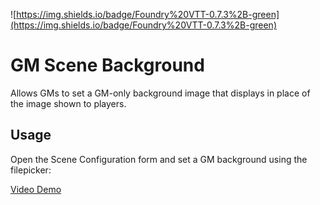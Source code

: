 ![https://img.shields.io/badge/Foundry%20VTT-0.7.3%2B-green](https://img.shields.io/badge/Foundry%20VTT-0.7.3%2B-green)

# GM Scene Background

Allows GMs to set a GM-only background image that displays in place of the image shown to players.

## Usage
Open the Scene Configuration form and set a GM background using the filepicker:

[Video Demo](https://youtu.be/-sw2mVestCM)
